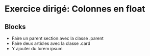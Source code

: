 # Exercice dirigé: Colonnes en float

## Blocks
* Faire un parent section avec la classe .parent
* Faire deux articles avec la classe .card
* Y ajouter du lorem ipsum

